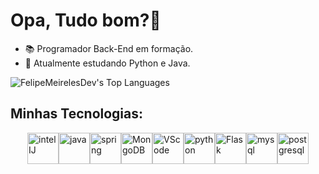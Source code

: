 # Opa, Tudo bom?👋
- 📚 Programador Back-End em formação.
- 🚀 Atualmente estudando Python e Java.
  
![FelipeMeirelesDev's Top Languages](https://github-readme-stats.vercel.app/api/top-langs/?username=FelipeMeirelesDev&theme=default&show_icons=true&hide_border=true&layout=compact)

## Minhas Tecnologias:
<div style="display: flex; justify-content: center;">
    <img alt="intelIJ" src="https://cdn.jsdelivr.net/gh/devicons/devicon@latest/icons/intellij/intellij-original.svg" style="width: 50px;"/>
    <img alt="java" src="https://cdn.jsdelivr.net/gh/devicons/devicon@latest/icons/java/java-original-wordmark.svg" style="width: 50px;"/>
    <img alt="spring" src="https://cdn.jsdelivr.net/gh/devicons/devicon@latest/icons/spring/spring-original.svg" style="width: 50px;"/>
    <img alt="MongoDB" src="https://cdn.jsdelivr.net/gh/devicons/devicon@latest/icons/mongodb/mongodb-original-wordmark.svg" style="width: 50px;"/>
    <img alt="VScode" src="https://cdn.jsdelivr.net/gh/devicons/devicon@latest/icons/vscode/vscode-original.svg" style="width: 50px;"/>
    <img alt="python" src="https://cdn.jsdelivr.net/gh/devicons/devicon@latest/icons/python/python-original.svg" style="width: 50px;"/>
    <img alt="Flask" src="https://cdn.jsdelivr.net/gh/devicons/devicon@latest/icons/flask/flask-original.svg" style="width: 50px;"/>
    <img alt="mysql" src="https://cdn.jsdelivr.net/gh/devicons/devicon@latest/icons/mysql/mysql-original-wordmark.svg" style="width: 50px;"/>
    <img alt="postgresql" src="https://cdn.jsdelivr.net/gh/devicons/devicon@latest/icons/postgresql/postgresql-original-wordmark.svg" style="width: 50px;"/>
</div>

</div>
